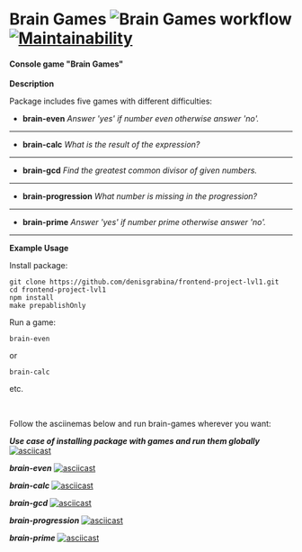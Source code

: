 # Brain Games ![Brain Games workflow](https://github.com/github/docs/actions/workflows/main.yml/badge.svg) [![Maintainability](https://api.codeclimate.com/v1/badges/d8b68a3c279068cd729c/maintainability)](https://codeclimate.com/github/denisgrabina/frontend-project-lvl1/maintainability)

#### Console game "Brain Games"

**Description**

Package includes five games with different difficulties:

- **brain-even**
  _Answer 'yes' if number even otherwise answer 'no'._

---

- **brain-calc**
  _What is the result of the expression?_

---

- **brain-gcd**
  _Find the greatest common divisor of given numbers._

---

- **brain-progression**
  _What number is missing in the progression?_

---

- **brain-prime**
  _Answer 'yes' if number prime otherwise answer 'no'._

---

**Example Usage**

Install package:

```
git clone https://github.com/denisgrabina/frontend-project-lvl1.git
cd frontend-project-lvl1
npm install
make prepablishOnly
```

Run a game:

```
brain-even
```

or

```
brain-calc
```

etc.

<br>

Follow the asciinemas below and run brain-games wherever you want:

**_Use case of installing package with games and run them globally_**
[![asciicast](https://asciinema.org/a/287494.svg)](https://asciinema.org/a/287494)

**_brain-even_**
[![asciicast](https://asciinema.org/a/287093.svg)](https://asciinema.org/a/287093)

**_brain-calc_**
[![asciicast](https://asciinema.org/a/287091.svg)](https://asciinema.org/a/287091)

**_brain-gcd_**
[![asciicast](https://asciinema.org/a/z9l0SGyvy3ieU0RU0VEgu3fCW.svg)](https://asciinema.org/a/z9l0SGyvy3ieU0RU0VEgu3fCW)

**_brain-progression_**
[![asciicast](https://asciinema.org/a/287415.svg)](https://asciinema.org/a/287415)

**_brain-prime_**
[![asciicast](https://asciinema.org/a/287453.svg)](https://asciinema.org/a/287453)
